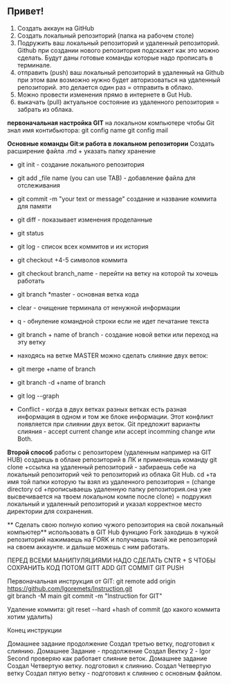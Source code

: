 ## Привет! 

1. Создать аккаун на GitHub
2. Создать локальный репозиторий (папка на рабочем столе)
3. Подружить ваш локальный репозиторий и удаленный репозиторий. Github при создании нового репозитория подскажет как это можно сделать. Будут даны готовые команды которые надо прописать в терминале. 
4. отправить (push) ваш локальный репозиторий в удаленный на Github при этом вам возможно нужно будет авторизоваться на удаленный репозиторий. это делается один раз = отправить в облако. 
5. Можно провести изменения прямо в интернете в Gut Hub.
6. выкачать (pull) актуальное состояние из удаленного репозитория = забрать из облака.

**первоначальная настройка GIT** на локальном компьютере чтобы Git знал имя контибьютора: 
git config name
git config mail

**Основные команды Git:и работа в локальном репозитории** 
Создать расширение файла .md + указать папку хранение
* git init - создание локального репозитория
* git add _file name (you can use TAB) - добавление файла для отслеживания
* git commit -m "your text or message" создание и название коммита для памяти
* git diff - показывает изменения проделанные 
* git status 
* git log - список всех коммитов и их история
* git checkout  +4-5 символов коммита
* git checkout branch_name - перейти на ветку на которой ты хочешь работать 
* git branch *master - основная ветка кода
* clear - очищение терминала от ненужной информации 
* q - обнуление командной строки если не идет печатание текста
* git branch + name of branch - создание новой ветки или переход на эту ветку
* находясь на ветке MASTER можно сделать слияние двух веток: 
* git merge +name of branch
* git branch -d +name of branch
* git log --graph

* Conflict - когда в двух ветках разных ветках есть разная информация в одном и том же блоке информации. Этот конфликт появляется при слиянии двух веток. Git предложит варианты слияния - accept current change или accept incomming change или Both.

**Второй способ** 
работы с репозиторем (удаленным например на GIT HUB)
создаешь в облаке репозиторий в ЛК и применяешь команду
git clone +ссылка на удаленный репозиторий - забираешь себе на локальный репозиторий чей то репозиторий из облака Git Hub. 
cd +та имя той папки которую ты взял из удаленного репозитория = (change directory cd +прописываешь удаленную папку репозитория.она уже высвечивается на твоем локальном компе после clone) = подружил локальный и удаленный репозиторий и указал корректное место директории для сохранения. 

** Сделать свою полную копию чужого репозитория на свой локальный компьютер**
использовать в GIT Hub функцию Fork
заходишь в чужой репозиторий нажимаешь на FORK и получаешь такой же репозиторий на своем аккаунте. и дальше можешь с ним работать. 


ПЕРЕД ВСЕМИ МАНИПУЛЯЦИЯМИ НАДО СДЕЛАТЬ CNTR + S ЧТОБЫ СОХРАНИТЬ КОД
ПОТОМ GITT ADD 
GIT COMMIT
GIT PUSH

Первоначальная инструкция от GIT:
git remote add origin https://github.com/Igoremets/Instruction.git       
git branch -M main
git commit -m "Instruction for GIT"

Удаление коммита: 
git reset --hard +hash of commit (до какого коммита хотим удалить)

Конец инструкции 

Домашнее задание продолжение
Создал третью ветку, подготовил к слиянию. 
Домашнее Задание - продолжение
Создал Вектку 2 - Igor Second проверяю как работает слияние веток. 
Домашнее задание
Создал Четвертую ветку. подготовил к слиянию. 
Создал Четвертую ветку
Создал пятую ветку - подготовил к слиянию с основным файлом. 